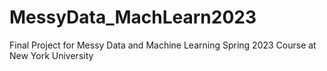 # MessyData_MachLearn2023
Final Project for Messy Data and Machine Learning Spring 2023 Course at New York University
